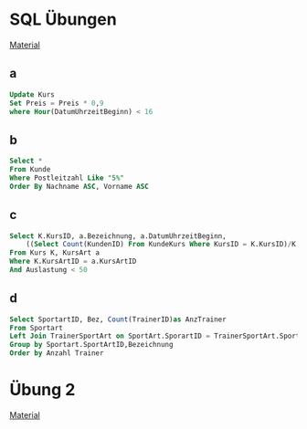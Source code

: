 # SQL Übungen
[Material](./Material/20180322_sql_uebung.pdf)
## a
```sql
Update Kurs
Set Preis = Preis * 0,9
where Hour(DatumUhrzeitBeginn) < 16
```
## b
```sql
Select *
From Kunde
Where Postleitzahl Like "5%"
Order By Nachname ASC, Vorname ASC
```
## c
```sql
Select K.KursID, a.Bezeichnung, a.DatumUhrzeitBeginn,
    ((Select Count(KundenID) From KundeKurs Where KursID = K.KursID)/K.TeilnehmerMax)*100 as Auslastung
From Kurs K, KursArt a
Where K.KursArtID = a.KursArtID
And Auslastung < 50
```
## d
```sql
Select SportartID, Bez, Count(TrainerID)as AnzTrainer
From Sportart
Left Join TrainerSportArt on SportArt.SporartID = TrainerSportArt.Sportartid
Group by Sportart.SportArtID,Bezeichnung
Order by Anzahl Trainer
```
# Übung 2
[Material](./Material/20180322_schritt3.pdf)